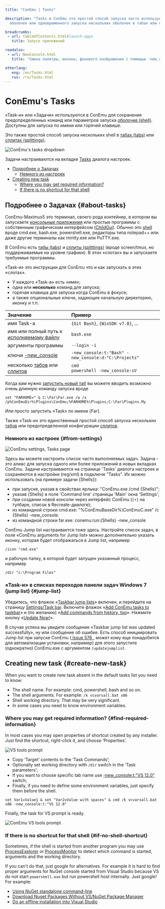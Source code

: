 ```yaml
---
title: "ConEmu | Tasks"

description: "Tasks в ConEmu это простой способ запуска часто используемых
  оболочек или одновременного запуска нескольких оболочек в табах или сплитах."

breadcrumbs:
 - url: TableOfContents.html#launch-apps
   title: Запуск приложений

readalso:
 - url: NewConsole.html
   title: "Смена палитры, иконки, фонового изображения с помощью -new_console"

otherlang:
   eng: /en/Tasks.html
   rus: /ru/Tasks.html
---
```


# ConEmu's Tasks

«Task-и» или «Задачи» используются в ConEmu для сохранения предопределенных команд
или параметров запуска [оболочке (shell)](TerminalVsShell.html).
Доступны для запуска по имени или горячей клавише.

Это также простой способ запуска нескольких shell
в [табах (tabs)](TabBar.html) или [сплитах (splittings)](SplitScreen.html).

![ConEmu's tasks dropdown](/img/ConEmuStartTask.png "Start task dropdown menu")

Задачи настраиваются на вкладке [Tasks](SettingsTasks.html) диалога настроек.


* [Подробнее о Задачах](#about-tasks)
  * [Немного из настроек](#from-settings)
* [Creating new task](#create-new-task)
  * [Where you may get required information?](#find-required-information)
  * [If there is no shortcut for that shell](#if-no-shell-shortcut)



## Подробнее о Задачах  {#about-tasks}

ConEmu-Maximus5 это терминал, своего рода контейнер,
в котором вы запускаете
[консольные приложения](ConsoleApplication.html)
или простые программы с собственным графическим интерфейсом
([ChildGui](ChildGui.html)).
Обычно это [shell](TerminalVsShell.html)
вроде cmd.exe, bash.exe, powershell.exe,
редакторы типа notepad++ или даже другие терминалы
как mintty.exe или PuTTY.exe.

В ConEmu есть [табы (tabs)](TabBar.html) и [сплиты (splittings)](SplitScreen.html)
(вроде screen/tmux, но поддерживаемые на уровне графики).
В этих «слотах» вы и запускаете требуемые программы.

«Task-и» это инструкции для ConEmu что и как запускать в этих «слотах».

* У каждого «Task-а» есть «имя»;
* одна или **несколько** команд для запуска;
* горячая клавиша для запуска когда ConEmu в фокусе;
* а также опциональные ключи, задающие начальную директорию, иконку и т.п.

| Значение | Пример  |
|:---------|:--------|
| имя Task-а | `{Git Bash}`, `{WinSDK v7.0}`, ... |
| имя или полный путь к [исполняемому файлу](https://wikipedia.org/wiki/Executable) | `bash.exe` |
| аргументы программы | `--login -i` |
| ключи [-new_console](NewConsole.html) | `-new_console:t:"Bash" -new_console:d:"C:\Projects"` |
| несколько [табов](TabBar.html) или [сплитов](SplitScreen.html) | `cmd` <br/> `powershell -new_console:sV` |

Когда вам нужно [запустить новый таб](LaunchNewTab.html)
вы можете вводить возможно очень длинную команду запуска вроде

```
set "FARHOME=" & C:\Far\Far.exe /w /x /p%ConEmuDir%\Plugins\ConEmu;%FARHOME%\Plugins;C:\Far\Plugins.My
```

Или просто запустить «Task» по имени {Far}.

Также «Task-и» это единственный простой способ запуска нескольких [табов](TabBar.html)
или предопределенной конфигурации [сплитов](SplitScreen.html).



### Немного из настроек   {#from-settings}

![ConEmu settings, Tasks page](/img/Settings-Tasks.png "ConEmu settings, Tasks page")

Здесь вы можете настроить список часто выполняемых задач.
Задача - это алиас для запуска одного или более приложений в новых вкладках ConEmu.
Задачи настраиваются на странице 'Tasks' диалога настроек
и сохраняются в настройке (reg/xml) в подключе "Tasks".
Их можно использовать (на примере задачи {Shells}):

* при запуске, указав в свойствах ярлыка: "ConEmu.exe /cmd {Shells}";
* указав {Shells} в поле 'Command line' страницы 'Main' окна 'Settings';
* при создании новой консоли через интерфейс ConEmu (<code class="plus">[+]</code> на тулбаре, список в Recreate-диалоге);
* из командной строки cmd.exe: "%ConEmuBaseDir%\ConEmuC.exe" /c {Shells} -new_console.
* из командной строки far.exe: conemu:run:{Shells} -new_console

ConEmu Jump list настраивается тоже здесь.
Настройте список задач, в поле «ConEmu arguments for Jump list»
можно дополнительно указать иконку, которая будет отображаться в Jump list, например

~~~
/icon "cmd.exe"
~~~

и рабочую папку, в которой будет запущен указанный процесс, например

~~~
/dir "c:\Program Files"
~~~

### «Task-и» в списках переходов панели задач Windows 7 (jump list) {#jump-list}

Убедитесь, что флажок «[Taskbar jump lists](SettingsTasks.html#id2752)»
включен, и перейдите на страницу [Settings/Task bar](SettingsTaskBar.html).
Включите флажок «[Add ConEmu tasks to taskbar](SettingsTaskBar.html#id2132)»
и (по желанию) «[Add commands from history, too](SettingsTaskBar.html#id2133)».
Нажмите кнопку «[Update Now!](SettingsTaskBar.html#id2320)».

В случае успеха вы увидите сообщение «Taskbar jump list was updated successfully», ну или сообщение об ошибке.
Есть способ инициировать Jump list при запуске ConEmu (<a title="Jump Lists/Task window problem" href="http://github.com/Maximus5/conemu-old-issues/issues/576"> Issue 576 </a>,
может кому еще понадобится для автоматизации установки, например) для этого запустите (однократно) ConEmu.exe с аргументом `/updatejumplist`.



## Creating new task  {#create-new-task}

When you want to create new task absent in the default tasks list you need to know:

* The shell name. For example: cmd, powershell, bash and so on.
* The shell arguments. For example: `/k vcvarsall.bat x86`
* Shell working directory. That may be very significant.
* In some cases you need to know environment variables.


### Where you may get required information?   {#find-required-information}

In most cases you may open properties of shortcut created by any installer.
Just find the shortcut, right-click it, and choose ‘Properties’.

![VS tools prompt](/img/ConEmuVsTask1.png "Searching for VS tools prompt command")

* Copy ‘Target’ contents to the ‘Task Commands’;
* Optionally set working directory with <code>/dir</code> switch in the ‘Task parameters’;
* If you want to choose specific tab name use [-new_console:t:"VS 12.0"](NewConsole.html) switch;
* Finally, if you need to define some environment variables, just specify them before the shell.

~~~
set Var1=Value1 & set "Var2=Value with spaces" & cmd /k vcvarsall.bat x86 -new_console:t:"VS 12.0"
~~~

Finally, the task for VS prompt is ready.

![ConEmu VS tools prompt](/img/ConEmuVsTask2.png "ConEmu task for VS tools prompt")


### If there is no shortcut for that shell   {#if-no-shell-shortcut}

Sometimes, if the shell is started from another program you may use
[ProcessExplorer](ProcessExplorer.html) or [ProcessMonitor](ProcessMonitor.html)
to detect which command is started, arguments and the working directory.

If you can't do that, just google for alternatives.
For example it is hard to find proper arguments for NuGet console
started from Visual Studio because VS do not start `powershell.exe`
but run powershell host internally. Just google! For example:

* [Using NuGet standalone command-line](http://headsigned.com/article/using-nuget-standalone-command-line)
* [Download Nuget Packages Without VS/NuGet Package Manager](http://stackoverflow.com/a/13581202/1405560)
* [Do an offline installation into Visual Studio](http://stackoverflow.com/a/15000559/1405560)
